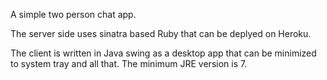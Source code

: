 A simple two person chat app.

The server side uses sinatra based Ruby that can be deplyed on Heroku.

The client is written in Java swing as a desktop app that can be minimized to system tray and all that. The minimum JRE version is 7.

